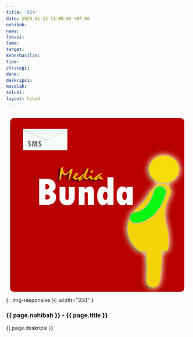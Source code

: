 ```yaml
---
title: '029'
date: 2029-01-23 11:08:00 +07:00
nohibah:
nama:
lokasi:
lama:
target:
keberhasilan:
tipe:
strategi:
dana:
deskripsi:
masalah:
solusi:
layout: hibah
---
```


![029](/static/img/hibahcms/029.png){: .img-responsive }{: width="350" }

### {{ page.nohibah }} - {{ page.title }}

{{ page.deskripsi }}
